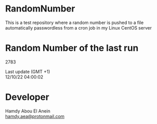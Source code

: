 # RandomNumber    
This is a test repository where a random number is pushed to a file automatically passwordless from a cron job in my Linux CentOS server    
# Random Number of the last run   
2783
      
Last update (GMT +1)    
12/10/22 04:00:02
# Developer    
Hamdy Abou El Anein   
hamdy.aea@protonmail.com
